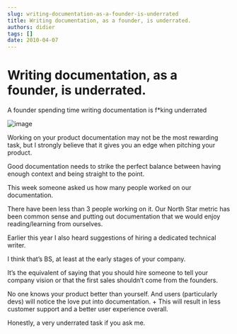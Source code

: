 ```yaml
---
slug: writing-documentation-as-a-founder-is-underrated
title: Writing documentation, as a founder, is underrated.
authors: didier
tags: []
date: 2010-04-07
---
```


# Writing documentation, as a founder, is underrated.

A founder spending time writing documentation is f*king underrated

![image](https://github.com/Meg1211/my-website/assets/88618738/219994c7-2b9d-4aae-a661-7131583203e3)

Working on your product documentation may not be the most rewarding task, but I strongly believe that it gives you an edge when pitching your product.

Good documentation needs to strike the perfect balance between having enough context and being straight to the point.

This week someone asked us how many people worked on our documentation.

There have been less than 3 people working on it. Our North Star metric has been common sense and putting out documentation that we would enjoy reading/learning from ourselves.

Earlier this year I also heard suggestions of hiring a dedicated technical writer.

I think that’s BS, at least at the early stages of your company.

It’s the equivalent of saying that you should hire someone to tell your company vision or that the first sales shouldn’t come from the founders.

No one knows your product better than yourself. And users (particularly devs) will notice the love put into documentation. + This will result in less customer support and a better user experience overall.

Honestly, a very underrated task if you ask me.
